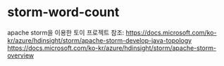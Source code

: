 # storm-word-count
apache storm을 이용한 토이 프로젝트
참조: https://docs.microsoft.com/ko-kr/azure/hdinsight/storm/apache-storm-develop-java-topology
https://docs.microsoft.com/ko-kr/azure/hdinsight/storm/apache-storm-overview
